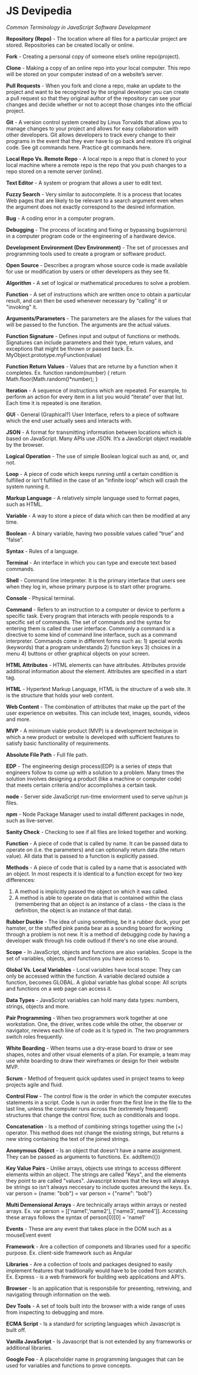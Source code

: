# JS Devipedia
*Common Terminology in JavaScript Software Development*

**Repository (Repo)** - The location where all files for a particular project are stored. Repositories can be created locally or online.

**Fork** - Creating a personal copy of someone else’s online repo(project).

**Clone** - Making a copy of an online repo into your local computer. This repo will be stored on your computer instead of on a website’s server.

**Pull Requests** - When you fork and clone a repo, make an update to the project and want to be recognized by the original developer you can create a pull request so that they original author of the repository can see your changes and decide whether or not to accept those changes into the official project.

**Git** - A version control system created by Linus Torvalds that allows you to manage changes to your project and allows for easy collaboration with other developers. Git allows developers to track every change to their programs in the event that they ever have to go back and restore it’s original code. See git commands here. Practice git commands here.

**Local Repo Vs. Remote Repo** - A local repo is a repo that is cloned to your local machine where a remote repo is the repo that you push changes to a repo stored on a remote server (online). 

**Text Editor** - A system or program that allows a user to edit text.

**Fuzzy Search** - Very similar to autocomplete. It is a process that locates Web pages that are likely to be relevant to a search argument even when the argument does not exactly correspond to the desired information.

**Bug** - A coding error in a computer program.

**Debugging** - The process of locating and fixing or bypassing bugs(errors) in a computer program code or the engineering of a hardware device.

**Development Environment (Dev Environment)** - The set of processes and programming tools used to create a program or software product.

**Open Source** - Describes a program whose source code is made available for use or modification by users or other developers as they see fit.

**Algorithm** - A set of logical or mathematical procedures to solve a problem.

**Function** - A set of instructions which are written once to obtain a particular result, and can then be used whenever necessary by “calling” it or "invoking" it.

**Arguments/Parameters** - The parameters are the aliases for the values that will be passed to the function. The arguments are the actual values.

**Function Signature** - Defines input and output of functions or methods. Signatures can include parameters and their type, return values, and exceptions that might be thrown or passed back. Ex. MyObject.prototype.myFunction(value)

**Function Return Values** - Values that are returne by a function when it completes. Ex. function random(number) {
  return Math.floor(Math.random()*number);
}

**Iteration** - A sequence of instructions which are repeated. For example, to perform an action for every item in a list you would “iterate” over that list. Each time it is repeated  is one iteration.

**GUI** - General (Graphical?) User Interface, refers to a piece of software which the end user actually sees and interacts with.

**JSON** - A format for transmitting information between locations which is based on JavaScript. Many APIs use JSON. It’s a JavaScript object readable by the browser. 

**Logical Operation** - The use of simple Boolean logical such as and, or, and not. 

**Loop** - A piece of code which keeps running until a certain condition is fulfilled or isn't fulfilled in the case of an “infinite loop” which will crash the system running it.

**Markup Language** - A relatively simple language used to format pages, such as HTML.

**Variable** - A way to store a piece of data which can then be modified at any time.
 
**Boolean** - A binary variable, having two possible values called “true” and “false”.

**Syntax** - Rules of a language.

**Terminal** - An interface in which you can type and execute text based commands.

**Shell** - Command line interpreter. It is the primary interface that users see when they log in, whose primary purpose is to start other programs.

**Console** - Physical terminal.

**Command** - Refers to an instruction to a computer or device to perform a specific task. Every program that interacts with people responds to a specific set of commands. The set of commands and the syntax for entering them is called the user interface. Commonly a command is a directive to some kind of command line interface, such as a command interpreter. Commands come in different forms such as: 1) special words (keywords) that a program understands 2) function keys 3) choices in a menu 4) buttons or other graphical objects on your screen.

**HTML Attributes** - HTML elements can have attributes. Attributes provide additional information about the element. Attributes are specified in a start tag.

**HTML** - Hypertext Markup Language, HTML is the structure of a web site. It is the structure that holds your web content.

**Web Content** - The combination of attributes that make up the part of the user experience on websites. This can include text, images, sounds, videos and more.

**MVP** - A minimum viable product (MVP) is a development technique in which a new product or website is developed with sufficient features to satisfy basic functionality of requirements.

**Absolute File Path** - Full file path.

**EDP** - The engineering design process(EDP) is a series of steps that engineers follow to come up with a solution to a problem. Many times the solution involves designing a product (like a machine or computer code) that meets certain criteria and/or accomplishes a certain task.

**node** - Server side JavaScript run-time enviorment used to serve up/run js files.

**npm** - Node Package Manager used to install different packages in node, such as live-server.

**Sanity Check** - Checking to see if all files are linked together and working.

**Function** - A piece of code that is called by name. It can be passed data to operate on (i.e. the parameters) and can optionally return data (the return value). All data that is passed to a function is explicitly passed.

**Methods** - A piece of code that is called by a name that is associated with an object. In most respects it is identical to a function except for two key differences:
1. A method is implicitly passed the object on which it was called.
2. A method is able to operate on data that is contained within the class (remembering that an object is an instance of a class - the class is the definition, the object is an instance of that data).

**Rubber Duckie** - The idea of using something, be it a rubber duck, your pet hamster, or the stuffed pink panda bear as a sounding board for working through a problem is not new. It is a method of debugging code by having a developer walk through his code outloud if there's no one else around. 

**Scope** - In JavaScript, objects and functions are also variables. Scope is the set of variables, objects, and functions you have access to.

**Global Vs. Local Variables** - Local variables have local scope: They can only be accessed within the function. A variable declared outside a function, becomes GLOBAL. A global variable has global scope: All scripts and functions on a web page can access it. 

**Data Types** - JavaScript variables can hold many data types: numbers, strings, objects and more.

**Pair Programming** -  When two programmers work together at one workstation. One, the driver, writes code while the other, the observer or navigator, reviews each line of code as it is typed in. The two programmers switch roles frequently.

**White Boarding** - When teams use a dry-erase board to draw or see shapes, notes and other visual elements of a plan. For example, a team may use white boarding to draw their wireframes or design for their website MVP.

**Scrum** - Method of frequent quick updates used in project teams to keep projects agile and fluid.

**Control Flow** - The control flow is the order in which the computer executes statements in a script. Code is run in order from the first line in the file to the last line, unless the computer runs across the (extremely frequent) structures that change the control flow, such as conditionals and loops. 

**Concatenation** - Is a method of combining strings together using the (+) operator. This method does not change the existing strings, but returns a new string containing the text of the joined strings.

**Anonymous Object** - Is an object that doesn't have a name assignment. They can be passed as arguments to functions. Ex. addItem({})

**Key Value Pairs** - Unlike arrays, objects use strings to accesss different elements within an object. The strings are called "Keys", and the elements they point to are called "values". Javascript knows that the keys will always be strings so isn't always neccesary to include quotes areound the keys.  Ex. var person = {name: "bob"} =  var person = {"name": "bob"}

**Multi Demensional Arrays** - Are technically arrays within arrays or nested arrays. Ex. var person = [['name1','name2'], ['name3', name4']]. Accessing these arrays follows the syntax of person[0][0] = 'name1'

**Events** - These are any event that takes place in the DOM such as a mouseEvent event

**Framework** - Are a collection of componets and libraries used for a specific purpose. Ex. client-side framework such as Angular

**Libraries** - Are a collection of tools and packages designed to easily implement features that traditionally would have to be coded from scratch. Ex. Express - is a web framework for building web applications and API's.

**Browser** - Is an application that is responsbile for presenting, retreiving, and navigating through information on the web.

**Dev Tools** - A set of tools built into the browser with a wide range of uses from inspecting to debugging and more.

**ECMA Script** - Is a standard for scripting languages which Javascript is built off.

**Vanilla JavaScript** - Is Javascript that is not extended by any frameworks or additional libraries.

**Google Foo** - A placeholder name in programming languages that can be used for variables and functions to prove concepts.
